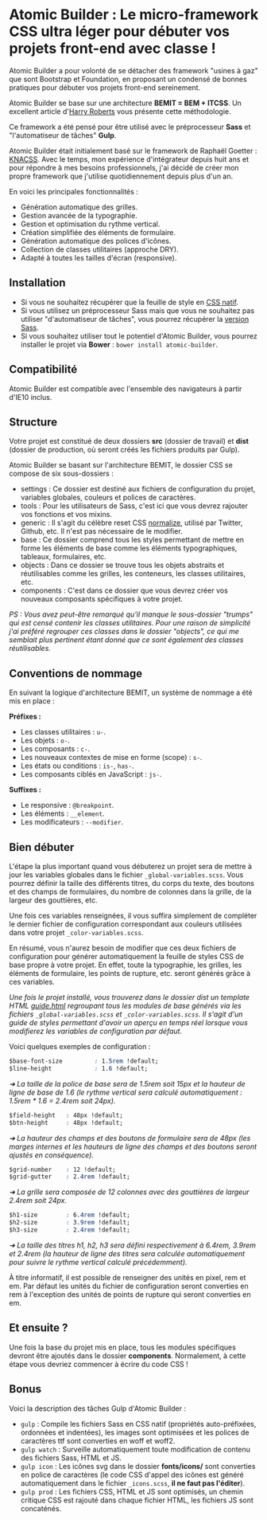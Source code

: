 # Atomic Builder : Le micro-framework CSS ultra léger pour débuter vos projets front-end avec classe !

Atomic Builder a pour volonté de se détacher des framework "usines à gaz" que sont Bootstrap et Foundation, en proposant un condensé de bonnes pratiques pour débuter vos projets front-end sereinement.

Atomic Builder se base sur une architecture **BEMIT = BEM + ITCSS**. Un excellent article d'[Harry Roberts](http://csswizardry.com/2015/08/bemit-taking-the-bem-naming-convention-a-step-further/) vous présente cette méthodologie.

Ce framework a été pensé pour être utilisé avec le préprocesseur **Sass** et "l'automatiseur de tâches" **Gulp**.

Atomic Builder était initialement basé sur le framework de Raphaël Goetter : [KNACSS](http://knacss.com/).
Avec le temps, mon expérience d'intégrateur depuis huit ans et pour répondre à mes besoins professionnels, j'ai décidé de créer mon propre framework que j'utilise quotidiennement depuis plus d'un an.

En voici les principales fonctionnalités :

- Génération automatique des grilles.
- Gestion avancée de la typographie.
- Gestion et optimisation du rythme vertical.
- Création simplifiée des éléments de formulaire.
- Génération automatique des polices d'icônes.
- Collection de classes utilitaires (approche DRY).
- Adapté à toutes les tailles d'écran (responsive).

## Installation

- Si vous ne souhaitez récupérer que la feuille de style en [CSS natif](https://raw.githubusercontent.com/jonathanlevaillant/atomic-builder/master/dist/css/styles.css).
- Si vous utilisez un préprocesseur Sass mais que vous ne souhaitez pas utiliser "d'automatiseur de tâches", vous pourrez récupérer la [version Sass](https://github.com/jonathanlevaillant/atomic-builder/tree/master/src/css).
- Si vous souhaitez utiliser tout le potentiel d'Atomic Builder, vous pourrez installer le projet via **Bower** : `bower install atomic-builder`.

## Compatibilité

Atomic Builder est compatible avec l'ensemble des navigateurs à partir d'IE10 inclus.

## Structure

Votre projet est constitué de deux dossiers **src** (dossier de travail) et **dist** (dossier de production, où seront créés les fichiers produits par Gulp).

Atomic Builder se basant sur l'architecture BEMIT, le dossier CSS se compose de six sous-dossiers :

- settings : Ce dossier est destiné aux fichiers de configuration du projet, variables globales, couleurs et polices de caractères.
- tools : Pour les utilisateurs de Sass, c'est ici que vous devrez rajouter vos fonctions et vos mixins.
- generic : Il s'agit du célèbre reset CSS [normalize](http://necolas.github.io/normalize.css/), utilisé par Twitter, Github, etc. Il n'est pas nécessaire de le modifier.
- base : Ce dossier comprend tous les styles permettant de mettre en forme les éléments de base comme les éléments typographiques, tableaux, formulaires, etc.
- objects : Dans ce dossier se trouve tous les objets abstraits et réutilisables comme les grilles, les conteneurs, les classes utilitaires, etc.
- components : C'est dans ce dossier que vous devrez créer vos nouveaux composants spécifiques à votre projet.

*PS : Vous avez peut-être remarqué qu'il manque le sous-dossier "trumps" qui est censé contenir les classes utilitaires. Pour une raison de simplicité j'ai préféré regrouper ces classes dans le dossier "objects", ce qui me semblait plus pertinent étant donné que ce sont également des classes réutilisables.*

## Conventions de nommage

En suivant la logique d'architecture BEMIT, un système de nommage a été mis en place :

**Préfixes :**

- Les classes utilitaires : `u-`.
- Les objets : `o-`.
- Les composants : `c-`.
- Les nouveaux contextes de mise en forme (scope) : `s-`.
- Les états ou conditions : `is-`, `has-`.
- Les composants ciblés en JavaScript : `js-`.

**Suffixes :**

- Le responsive : `@breakpoint`.
- Les éléments : `__element`.
- Les modificateurs : `--modifier`.

## Bien débuter

L'étape la plus important quand vous débuterez un projet sera de mettre à jour les variables globales dans le fichier `_global-variables.scss`. Vous pourrez définir la taille des différents titres, du corps du texte, des boutons et des champs de formulaires, du nombre de colonnes dans la grille, de la largeur des gouttières, etc.

Une fois ces variables renseignées, il vous suffira simplement de compléter le dernier fichier de configuration correspondant aux couleurs utilisées dans votre projet `_color-variables.scss`.

En résumé, vous n'aurez besoin de modifier que ces deux fichiers de configuration pour générer automatiquement la feuille de styles CSS de base propre à votre projet.
En effet, toute la typographie, les grilles, les éléments de formulaire, les points de rupture, etc. seront générés grâce à ces variables.

*Une fois le projet installé, vous trouverez dans le dossier dist un template HTML [guide.html](https://github.com/jonathanlevaillant/atomic-builder/blob/master/dist/guide.html) regroupant tous les modules de base générés via les fichiers `_global-variables.scss` et `_color-variables.scss`. Il s'agit d'un guide de styles permettant d'avoir un aperçu en temps réel lorsque vous modifierez les variables de configuration par défaut.*

Voici quelques exemples de configuration :

```css
$base-font-size         : 1.5rem !default;
$line-height            : 1.6 !default;
```

*➜ La taille de la police de base sera de 1.5rem soit 15px et la hauteur de ligne de base de 1.6 (le rythme vertical sera calculé automatiquement : 1.5rem * 1.6 = 2.4rem soit 24px).*

```css
$field-height   : 48px !default;
$btn-height     : 48px !default;
```

*➜ La hauteur des champs et des boutons de formulaire sera de 48px (les marges internes et les hauteurs de ligne des champs et des boutons seront ajustés en conséquence).*

```css
$grid-number    : 12 !default;
$grid-gutter    : 2.4rem !default;
```

*➜ La grille sera composée de 12 colonnes avec des gouttières de largeur 2.4rem soit 24px.*

```css
$h1-size        : 6.4rem !default;
$h2-size        : 3.9rem !default;
$h3-size        : 2.4rem !default;
```

*➜ La taille des titres h1, h2, h3 sera défini respectivement à 6.4rem, 3.9rem et 2.4rem (la hauteur de ligne des titres sera calculée automatiquement pour suivre le rythme vertical calculé précédemment).*

À titre informatif, il est possible de renseigner des unités en pixel, rem et em. Par défaut les unités du fichier de configuration seront converties en rem à l'exception des unités de points de rupture qui seront converties en em.

## Et ensuite ?

Une fois la base du projet mis en place, tous les modules spécifiques devront être ajoutés dans le dossier **components**.
Normalement, à cette étape vous devriez commencer à écrire du code CSS !

## Bonus

Voici la description des tâches Gulp d'Atomic Builder :

- `gulp` : Compile les fichiers Sass en CSS natif (propriétés auto-préfixées, ordonnées et indentées), les images sont optimisées et les polices de caractères ttf sont converties en woff et woff2.
- `gulp watch` : Surveille automatiquement toute modification de contenu des fichiers Sass, HTML et JS.
- `gulp icon` : Les icônes svg dans le dossier **fonts/icons/** sont converties en police de caractères (le code CSS d'appel des icônes est généré automatiquement dans le fichier `_icons.scss`, **il ne faut pas l'éditer**).
- `gulp prod` : Les fichiers CSS, HTML et JS sont optimisés, un chemin critique CSS est rajouté dans chaque fichier HTML, les fichiers JS sont concaténés.